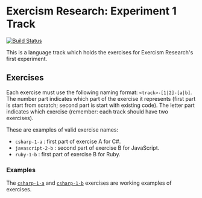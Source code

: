 # Exercism Research: Experiment 1 Track

[![Build Status](https://travis-ci.org/exercism/research_experiment_1.svg?branch=master)](https://travis-ci.org/exercism/research_experiment_1)

This is a language track which holds the exercises for Exercism Research's first experiment.

## Exercises

Each exercise must use the following naming format: `<track>-[1|2]-[a|b]`. The number part indicates which part of the exercise it represents (first part is start from scratch; second part is start with existing code). The letter part indicates which exercise (remember: each track should have two exercises).

These are examples of valid exercise names:

- `csharp-1-a` : first part of exercise A for C#.
- `javascript-2-b` : second part of exercise B for JavaScript.
- `ruby-1-b` : first part of exercise B for Ruby.

### Examples

The [`csharp-1-a`](https://github.com/exercism/research_experiment_1/tree/master/exercises/csharp-1-a) and [`csharp-1-b`](https://github.com/exercism/research_experiment_1/tree/master/exercises/csharp-1-b) exercises are working examples of exercises.
